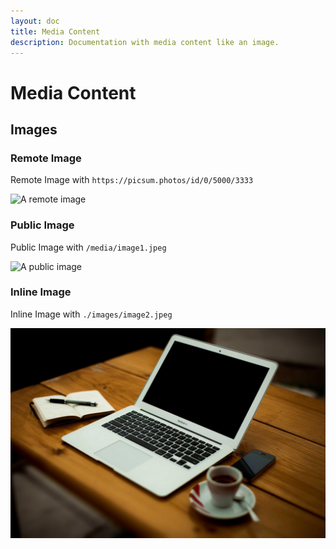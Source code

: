 ```yaml
---
layout: doc
title: Media Content
description: Documentation with media content like an image.
---
```


# Media Content

## Images

### Remote Image

Remote Image with `https://picsum.photos/id/0/5000/3333`

![A remote image](https://picsum.photos/id/0/5000/3333)

### Public Image

Public Image with `/media/image1.jpeg`

![A public image](/media/image1.jpeg)

### Inline Image

Inline Image with `./images/image2.jpeg`

![An inline image](./images/image2.jpeg)

